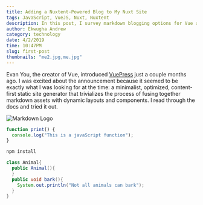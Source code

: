```yaml
---
title: Adding a Nuxtent-Powered Blog to My Nuxt Site
tags: JavaScript, VueJS, Nuxt, Nuxtent
description: In this post, I survey markdown blogging options for Vue and React, and briefly describe the process of adding a blog to my Nuxt site using the currently unmaintained Nuxtent module.
author: Ekwugha Andrew
category: technology
date: 4/2/2019
time: 10:47PM
slug: first-post
thumbnails: "me2.jpg,me.jpg"
---
```


Evan You, the creator of Vue, introduced [VuePress](https://vuepress.vuejs.org/) just a couple months ago. I was excited about the announcement because it seemed to be exactly what I was looking for at the time: a minimalist, optimized, content-first static site generator that trivializes the process of fusing together markdown assets with dynamic layouts and components. I read through the docs and tried it out.

<image-view name='bottom.jpg'></image-view>

![Markdown Logo](https://markdown-here.com/img/icon256.png)

```js
function print() {
  console.log("This is a javaScript function");
}
```

```bash
npm install
```

<image-view name = 'blog3.jpg'><image-view>

```java
class Animal{
  public Animal(){
  }
  public void bark(){
    System.out.println("Not all animals can bark");
  }
}
```
